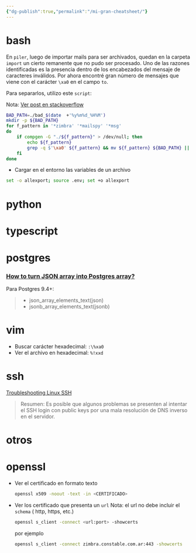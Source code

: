 ```yaml
---
{"dg-publish":true,"permalink":"/mi-gran-cheatsheet/"}
---
```



# bash

En `piler`, luego de importar mails para ser archivados, quedan en la carpeta `import` un cierto remanente que no pudo ser procesado.
Uno de las razones identificadas es la presencia dentro de los encabezados del mensaje de caracteres inválidos.
Por ahora encontré gran número de mensajes que viene con el carácter `\xa0` en el campo `to`.

Para separarlos, utilizo este `script`:

Nota:  [Ver post en stackoverflow](https://stackoverflow.com/a/34195247/2494813)


```bash
BAD_PATH=./bad_$(date  +'%y%m%d_%H%M')
mkdir -p ${BAD_PATH}
for f_pattern in '*zimbra' '*mailspy' '*msg'
do
    if compgen -G "./${f_pattern}" > /dev/null; then
        echo ${f_pattern}
        grep -q $'\xa0' ${f_pattern} && mv ${f_pattern} ${BAD_PATH} || echo "No encontrado"
    fi
done

```

* Cargar en el entorno las variables de un archivo

```bash
set -o allexport; source .env; set +o allexport
```
# python

# typescript

# postgres

### [How to turn JSON array into Postgres array?](https://dba.stackexchange.com/questions/54283/how-to-turn-json-array-into-postgres-array)

Para Postgres 9.4+:
>* json_array_elements_text(json)
>* jsonb_array_elements_text(jsonb)

# vim

* Buscar carácter hexadecimal: `:\%xa0`
* Ver el archivo en hexadecimal: `%!xxd`

# ssh
[Troubleshooting Linux SSH](https://tanelpoder.com/posts/troubleshooting-linux-ssh-logon-delay-always-takes-10-seconds/)
> Resumen: Es posible que algunos problemas se presenten al intentar el SSH login con public keys por una mala resolución de DNS inverso en el servidor.

# otros

# openssl

* Ver el certificado en formato texto
	```bash
	openssl x509 -noout -text -in <CERTIFICADO>
	```
* Ver los certificado que presenta un `url`
	Nota: el url no debe incluir el `schema` ( http, https, etc.)
	```bash
	openssl s_client -connect <url:port> -showcerts
	```
	por ejemplo
	```bash
	openssl s_client -connect zimbra.constable.com.ar:443 -showcerts
	```
